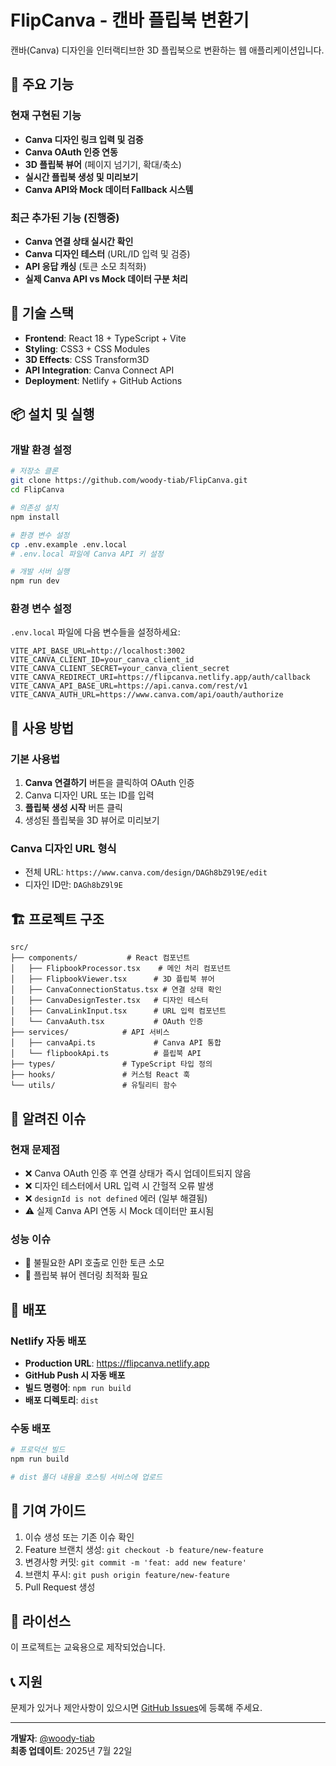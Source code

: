 # FlipCanva - 캔바 플립북 변환기

캔바(Canva) 디자인을 인터랙티브한 3D 플립북으로 변환하는 웹 애플리케이션입니다.

## 🌟 주요 기능

### 현재 구현된 기능
- **Canva 디자인 링크 입력 및 검증**
- **Canva OAuth 인증 연동**
- **3D 플립북 뷰어** (페이지 넘기기, 확대/축소)
- **실시간 플립북 생성 및 미리보기**
- **Canva API와 Mock 데이터 Fallback 시스템**

### 최근 추가된 기능 (진행중)
- **Canva 연결 상태 실시간 확인**
- **Canva 디자인 테스터** (URL/ID 입력 및 검증)
- **API 응답 캐싱** (토큰 소모 최적화)
- **실제 Canva API vs Mock 데이터 구분 처리**

## 🚀 기술 스택

- **Frontend**: React 18 + TypeScript + Vite
- **Styling**: CSS3 + CSS Modules
- **3D Effects**: CSS Transform3D
- **API Integration**: Canva Connect API
- **Deployment**: Netlify + GitHub Actions

## 📦 설치 및 실행

### 개발 환경 설정

```bash
# 저장소 클론
git clone https://github.com/woody-tiab/FlipCanva.git
cd FlipCanva

# 의존성 설치
npm install

# 환경 변수 설정
cp .env.example .env.local
# .env.local 파일에 Canva API 키 설정

# 개발 서버 실행
npm run dev
```

### 환경 변수 설정

`.env.local` 파일에 다음 변수들을 설정하세요:

```env
VITE_API_BASE_URL=http://localhost:3002
VITE_CANVA_CLIENT_ID=your_canva_client_id
VITE_CANVA_CLIENT_SECRET=your_canva_client_secret  
VITE_CANVA_REDIRECT_URI=https://flipcanva.netlify.app/auth/callback
VITE_CANVA_API_BASE_URL=https://api.canva.com/rest/v1
VITE_CANVA_AUTH_URL=https://www.canva.com/api/oauth/authorize
```

## 🎯 사용 방법

### 기본 사용법
1. **Canva 연결하기** 버튼을 클릭하여 OAuth 인증
2. Canva 디자인 URL 또는 ID를 입력
3. **플립북 생성 시작** 버튼 클릭
4. 생성된 플립북을 3D 뷰어로 미리보기

### Canva 디자인 URL 형식
- 전체 URL: `https://www.canva.com/design/DAGh8bZ9l9E/edit`
- 디자인 ID만: `DAGh8bZ9l9E`

## 🏗️ 프로젝트 구조

```
src/
├── components/           # React 컴포넌트
│   ├── FlipbookProcessor.tsx    # 메인 처리 컴포넌트
│   ├── FlipbookViewer.tsx      # 3D 플립북 뷰어
│   ├── CanvaConnectionStatus.tsx # 연결 상태 확인
│   ├── CanvaDesignTester.tsx   # 디자인 테스터
│   ├── CanvaLinkInput.tsx      # URL 입력 컴포넌트
│   └── CanvaAuth.tsx           # OAuth 인증
├── services/            # API 서비스
│   ├── canvaApi.ts             # Canva API 통합
│   └── flipbookApi.ts          # 플립북 API
├── types/               # TypeScript 타입 정의
├── hooks/               # 커스텀 React 훅
└── utils/               # 유틸리티 함수
```

## 🐛 알려진 이슈

### 현재 문제점
- ❌ Canva OAuth 인증 후 연결 상태가 즉시 업데이트되지 않음
- ❌ 디자인 테스터에서 URL 입력 시 간헐적 오류 발생
- ❌ `designId is not defined` 에러 (일부 해결됨)
- ⚠️ 실제 Canva API 연동 시 Mock 데이터만 표시됨

### 성능 이슈
- 🐌 불필요한 API 호출로 인한 토큰 소모
- 🐌 플립북 뷰어 렌더링 최적화 필요

## 🔄 배포

### Netlify 자동 배포
- **Production URL**: https://flipcanva.netlify.app
- **GitHub Push 시 자동 배포**
- **빌드 명령어**: `npm run build`
- **배포 디렉토리**: `dist`

### 수동 배포
```bash
# 프로덕션 빌드
npm run build

# dist 폴더 내용을 호스팅 서비스에 업로드
```

## 🤝 기여 가이드

1. 이슈 생성 또는 기존 이슈 확인
2. Feature 브랜치 생성: `git checkout -b feature/new-feature`
3. 변경사항 커밋: `git commit -m 'feat: add new feature'`
4. 브랜치 푸시: `git push origin feature/new-feature`
5. Pull Request 생성

## 📄 라이선스

이 프로젝트는 교육용으로 제작되었습니다.

## 📞 지원

문제가 있거나 제안사항이 있으시면 [GitHub Issues](https://github.com/woody-tiab/FlipCanva/issues)에 등록해 주세요.

---

**개발자**: [@woody-tiab](https://github.com/woody-tiab)  
**최종 업데이트**: 2025년 7월 22일